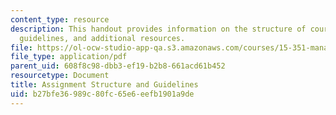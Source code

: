 ```yaml
---
content_type: resource
description: This handout provides information on the structure of course assignments,
  guidelines, and additional resources.
file: https://ol-ocw-studio-app-qa.s3.amazonaws.com/courses/15-351-managing-innovation-and-entrepreneurship-spring-2008/b27bfe36989c80fc65e6eefb1901a9de_assign_info.pdf
file_type: application/pdf
parent_uid: 608f8c98-dbb3-ef19-b2b8-661acd61b452
resourcetype: Document
title: Assignment Structure and Guidelines
uid: b27bfe36-989c-80fc-65e6-eefb1901a9de
---
```

